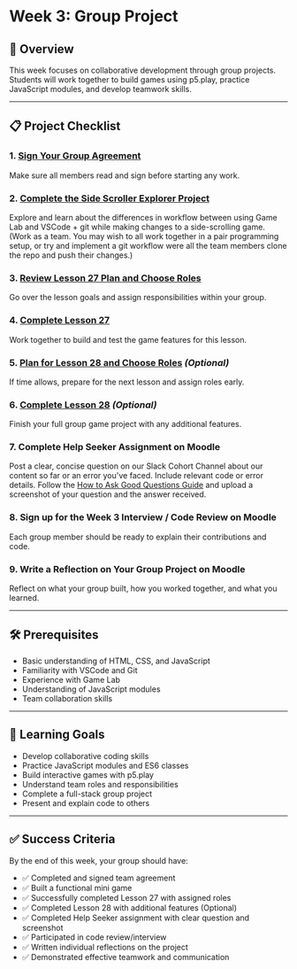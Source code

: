 # Week 3: Group Project

## 🎯 Overview

This week focuses on collaborative development through group projects. Students will work together to build games using p5.play, practice JavaScript modules, and develop teamwork skills.

---

## 📋 Project Checklist

### 1. **[Sign Your Group Agreement](./TEAM_AGREEMENT.md)**
Make sure all members read and sign before starting any work.

### 2. **[Complete the Side Scroller Explorer Project](https://github.com/rmccrear/side-scroller-explorer)**
Explore and learn about the differences in workflow between using Game Lab and VSCode + git while making changes to a side-scrolling game. (Work as a team. You may wish to all work together in a pair programming setup, or try and implement a git workflow were all the team members clone the repo and push their changes.)

### 3. **[Review Lesson 27 Plan and Choose Roles](./lesson-27/TEAM-ROLES.md)**
Go over the lesson goals and assign responsibilities within your group.

### 4. **[Complete Lesson 27](./lesson-27/README.md)**
Work together to build and test the game features for this lesson.

### 5. **[Plan for Lesson 28 and Choose Roles](./lesson-28/TEAM-ROLES.md)** *(Optional)*
If time allows, prepare for the next lesson and assign roles early.

### 6. **[Complete Lesson 28](./lesson-28/README.md)** *(Optional)*
Finish your full group game project with any additional features.

### 7. **Complete Help Seeker Assignment on Moodle**
Post a clear, concise question on our Slack Cohort Channel about our content so far or an error you've faced. Include relevant code or error details. Follow the [How to Ask Good Questions Guide](../../resources/skill-guides/how-to-ask-good-questions.md) and upload a screenshot of your question and the answer received.

### 8. **Sign up for the Week 3 Interview / Code Review on Moodle**
Each group member should be ready to explain their contributions and code.

### 9. **Write a Reflection on Your Group Project on Moodle**
Reflect on what your group built, how you worked together, and what you learned.

---

## 🛠️ Prerequisites

* Basic understanding of HTML, CSS, and JavaScript
* Familiarity with VSCode and Git
* Experience with Game Lab
* Understanding of JavaScript modules
* Team collaboration skills

---

## 🎯 Learning Goals

* Develop collaborative coding skills
* Practice JavaScript modules and ES6 classes
* Build interactive games with p5.play
* Understand team roles and responsibilities
* Complete a full-stack group project
* Present and explain code to others

---

## ✅ Success Criteria

By the end of this week, your group should have:

* ✅ Completed and signed team agreement
* ✅ Built a functional mini game
* ✅ Successfully completed Lesson 27 with assigned roles
* ✅ Completed Lesson 28 with additional features (Optional)
* ✅ Completed Help Seeker assignment with clear question and screenshot
* ✅ Participated in code review/interview
* ✅ Written individual reflections on the project
* ✅ Demonstrated effective teamwork and communication

